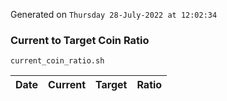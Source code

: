 Generated on `Thursday 28-July-2022 at 12:02:34`

### Current to Target Coin Ratio
`current_coin_ratio.sh`

Date|Current|Target|Ratio
---|---|---|---
